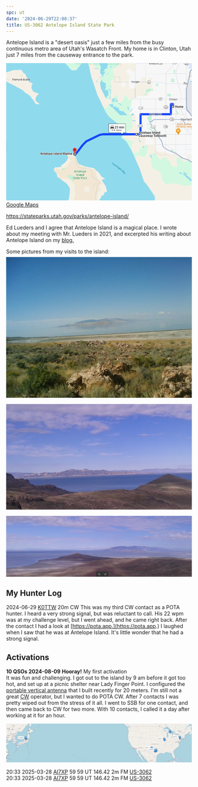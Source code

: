 ```yaml
---
spc: ut
date: '2024-06-29T22:08:37'
title: US-3062 Antelope Island State Park
---
```


Antelope Island is a "desert oasis" just a few miles from the busy continuous metro area of Utah's Wasatch Front.   My home is in Clinton, Utah  just 7 miles from the causeway entrance to the park. 

![pasted_image.png](/static/pasted_image_0162.png)
[Google Maps](https://www.google.com/maps/place/Antelope+Island/@40.9539574,-112.3772884,11z/data=!3m1!4b1!4m6!3m5!1s0x8752e0473d9347af:0xd91b355633b3b894!8m2!3d40.9580848!4d-112.2145571!16zL20vMDVoMmg3?entry=ttu)


https://stateparks.utah.gov/parks/antelope-island/

Ed Lueders and I agree that Antelope Island is a magical place.  I wrote about my meeting with Mr. Lueders in 2021, and excerpted his writing about Antelope Island on my [blog.](https://blog.duanemcguire.com/blog/antelope-island-jazz/)


Some pictures from my visits to the island:
![pasted_image001.png](/static/pasted_image001_0140.png)

![pasted_image003.png](/static/pasted_image003_0004.png)

![pasted_image004.png](/static/pasted_image004_0003.png)


## My Hunter Log
2024-06-29 [K0TTW](https://www.qrz.com/db/K0TTW) 20m CW
This was my third CW contact as a POTA hunter.  I heard a very strong signal, but was reluctant to call.   His 22 wpm was at my challenge level, but I went ahead, and he came right back.  After the contact I had a look at [https://pota.app.](https://pota.app.)   I laughed when I saw that he was at Antelope Island.  It's little wonder that he had a strong signal.  

## Activations
**10 QSOs 2024-08-09**
**Hooray!**  My first activation  
It was fun and challenging.  I got out to the island by 9 am before it got too hot, and set up at a picnic  shelter near Lady Finger Point.  I configured the [portable vertical antenna](../../../Antennas/Portable%20Vertical.md) that I built recently for 20 meters.  I'm still not a great [CW](../../../Operating_Modes/CW.md) operator, but  I wanted to do POTA CW.  After 7 contacts I was pretty wiped out from the stress of it all.  I went to SSB for one contact, and then came back to CW for two more.  With 10 contacts, I called it a day after working at it for an hour. 

![pasted_image005.png](/static/pasted_image005_0003.png)









20:33    2025-03-28    [AI7XP](https://qrz.com/db/AI7XP)    59    59    UT    146.42    2m    FM    [US-3062](https://pota.app/#/park/US-3062)
<BR>20:33	2025-03-28	[AI7XP](https://qrz.com/db/AI7XP)	59	59	UT	146.42	2m	FM	[US-3062](https://pota.app/#/park/US-3062)